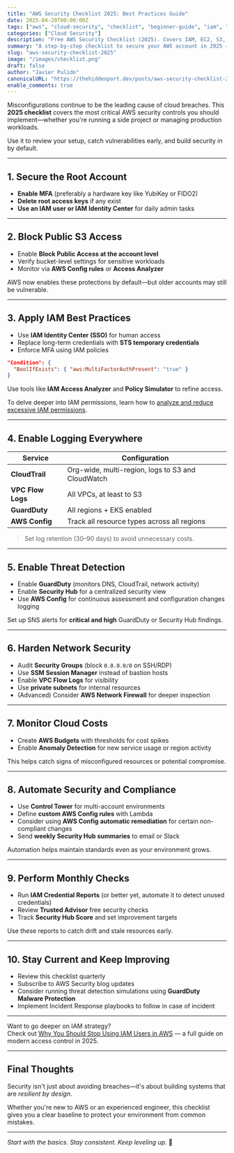 ```yaml
---
title: "AWS Security Checklist 2025: Best Practices Guide"
date: 2025-04-20T00:00:00Z
tags: ["aws", "cloud-security", "checklist", "beginner-guide", "iam", "s3", "cloudtrail"]
categories: ["Cloud Security"]
description: "Free AWS Security Checklist (2025). Covers IAM, EC2, S3, monitoring & compliance. Practical steps to secure your AWS cloud."
summary: "A step-by-step checklist to secure your AWS account in 2025 — includes IAM hardening, S3 lockdown, logging, and budget alerts. Beginner to intermediate friendly."
slug: "aws-security-checklist-2025"
image: "/images/checklist.png"
draft: false
author: "Javier Pulido"
canonicalURL: "https://thehiddenport.dev/posts/aws-security-checklist-2025"
enable_comments: true
---
```


Misconfigurations continue to be the leading cause of cloud breaches. This **2025 checklist** covers the most critical AWS security controls you should implement—whether you're running a side project or managing production workloads.

Use it to review your setup, catch vulnerabilities early, and build security in by default.

---

## 1. Secure the Root Account

- **Enable MFA** (preferably a hardware key like YubiKey or FIDO2)
- **Delete root access keys** if any exist
- **Use an IAM user or IAM Identity Center** for daily admin tasks

---

## 2. Block Public S3 Access

- Enable **Block Public Access at the account level**
- Verify bucket-level settings for sensitive workloads
- Monitor via **AWS Config rules** or **Access Analyzer**

AWS now enables these protections by default—but older accounts may still be vulnerable.

---

## 3. Apply IAM Best Practices

- Use **IAM Identity Center (SSO)** for human access
- Replace long-term credentials with **STS temporary credentials**
- Enforce MFA using IAM policies

```json
"Condition": {
  "BoolIfExists": { "aws:MultiFactorAuthPresent": "true" }
}
```

Use tools like **IAM Access Analyzer** and **Policy Simulator** to refine access.

To delve deeper into IAM permissions, learn how to [analyze and reduce excessive IAM permissions](../iam-access-analyzer-least-privilege).

---

## 4. Enable Logging Everywhere

| Service       | Configuration |
|---------------|----------------|
| **CloudTrail** | Org-wide, multi-region, logs to S3 and CloudWatch |
| **VPC Flow Logs** | All VPCs, at least to S3 |
| **GuardDuty** | All regions + EKS enabled |
| **AWS Config** | Track all resource types across all regions |

> Set log retention (30–90 days) to avoid unnecessary costs.

---

## 5. Enable Threat Detection

- Enable **GuardDuty** (monitors DNS, CloudTrail, network activity)
- Enable **Security Hub** for a centralized security view
- Use **AWS Config** for continuous assessment and configuration changes logging

Set up SNS alerts for **critical and high** GuardDuty or Security Hub findings.

---

## 6. Harden Network Security

- Audit **Security Groups** (block `0.0.0.0/0` on SSH/RDP)
- Use **SSM Session Manager** instead of bastion hosts
- Enable **VPC Flow Logs** for visibility
- Use **private subnets** for internal resources
- (Advanced) Consider **AWS Network Firewall** for deeper inspection

---

## 7. Monitor Cloud Costs

- Create **AWS Budgets** with thresholds for cost spikes
- Enable **Anomaly Detection** for new service usage or region activity

This helps catch signs of misconfigured resources or potential compromise.

---

## 8. Automate Security and Compliance

- Use **Control Tower** for multi-account environments
- Define **custom AWS Config rules** with Lambda
- Consider using **AWS Config automatic remediation** for certain non-compliant changes
- Send **weekly Security Hub summaries** to email or Slack

Automation helps maintain standards even as your environment grows.

---

## 9. Perform Monthly Checks

- Run **IAM Credential Reports** (or better yet, automate it to detect unused credentials)
- Review **Trusted Advisor** free security checks
- Track **Security Hub Score** and set improvement targets

Use these reports to catch drift and stale resources early.

---

## 10. Stay Current and Keep Improving

- Review this checklist quarterly
- Subscribe to AWS Security blog updates
- Consider running threat detection simulations using **GuardDuty Malware Protection**
- Implement Incident Response playbooks to follow in case of incident

---

Want to go deeper on IAM strategy?  
Check out [Why You Should Stop Using IAM Users in AWS](../aws-iam-users-alternatives) — a full guide on modern access control in 2025.

---

## Final Thoughts

Security isn't just about avoiding breaches—it's about building systems that are *resilient by design*.

Whether you're new to AWS or an experienced engineer, this checklist gives you a clear baseline to protect your environment from common mistakes.

---

*Start with the basics. Stay consistent. Keep leveling up.* 🔐
